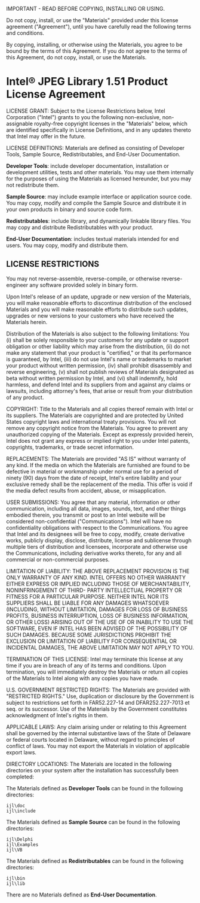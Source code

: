 IMPORTANT - READ BEFORE COPYING, INSTALLING OR USING.

Do not copy, install, or use the "Materials" provided under this license
agreement ("Agreement"), until you have carefully read the following terms and
conditions.

By copying, installing, or otherwise using the Materials, you agree to be bound
by the terms of this Agreement.  If you do not agree to the terms of this
Agreement, do not copy, install, or use the Materials.

# Intel® JPEG Library 1.51 Product License Agreement

LICENSE GRANT: Subject to the License Restrictions below, Intel Corporation
("Intel") grants to you the following non-exclusive, non-assignable royalty-free
copyright licenses in the "Materials" below, which are identified specifically
in License Definitions, and in any updates thereto that Intel may offer in the
future.

LICENSE DEFINITIONS: Materials are defined as consisting of Developer Tools,
Sample Source, Redistributables, and End-User Documentation.

**Developer Tools**: include developer documentation, installation or
development utilities, tests and other materials. You may use them internally
for the purposes of using the Materials as licensed hereunder, but you may not
redistribute them.

**Sample Source**: may include example interface or application source code.
You may copy, modify and compile the Sample Source and distribute it in your own
products in binary and source code form.

**Redistributables**: include library, and dynamically linkable library files.
You may copy and distribute Redistributables with your product.

**End-User Documentation**: includes textual materials intended for end users.
You may copy, modify and distribute them.

## LICENSE RESTRICTIONS

You may not reverse-assemble, reverse-compile, or otherwise reverse-engineer any
software provided solely in binary form.

Upon Intel's release of an update, upgrade or new version of the Materials, you
will make reasonable efforts to discontinue distribution of the enclosed
Materials and you will make reasonable efforts to distribute such updates,
upgrades or new versions to your customers who have received the Materials
herein.

Distribution of the Materials is also subject to the following limitations: You
(i) shall be solely responsible to your customers for any update or support
obligation or other liability which may arise from the distribution, (ii) do not
make any statement that your product is "certified," or that its performance is
guaranteed, by Intel, (iii) do not use Intel's name or trademarks to market your
product without written permission, (iv) shall prohibit disassembly and reverse
engineering, (v) shall not publish reviews of Materials designated as beta
without written permission by Intel, and (vi) shall indemnify, hold harmless,
and defend Intel and its suppliers from and against any claims or lawsuits,
including attorney's fees, that arise or result from your distribution of any
product.

COPYRIGHT: Title to the Materials and all copies thereof remain with Intel or
its suppliers.  The Materials are copyrighted and are protected by United States
copyright laws and international treaty provisions.  You will not remove any
copyright notice from the Materials.  You agree to prevent any unauthorized
copying of the Materials.  Except as expressly provided herein, Intel does not
grant any express or implied right to you under Intel patents, copyrights,
trademarks, or trade secret information.

REPLACEMENTS: The Materials are provided "AS IS" without warranty of any kind.
If the media on which the Materials are furnished are found to be defective in
material or workmanship under normal use for a period of ninety (90) days from
the date of receipt, Intel's entire liability and your exclusive remedy shall be
the replacement of the media.  This offer is void if the media defect results
from accident, abuse, or misapplication.

USER SUBMISSIONS: You agree that any material, information or other
communication, including all data, images, sounds, text, and other things
embodied therein, you transmit or post to an Intel website will be considered
non-confidential ("Communications"). Intel will have no confidentiality
obligations with respect to the Communications.  You agree that Intel and its
designees will be free to copy, modify, create derivative works, publicly
display, disclose, distribute, license and sublicense through multiple tiers of
distribution and licensees, incorporate and otherwise use the Communications,
including derivative works thereto, for any and all commercial or non-commercial
purposes.

LIMITATION OF LIABILITY: THE ABOVE REPLACEMENT PROVISION IS THE ONLY WARRANTY OF
ANY KIND. INTEL OFFERS NO OTHER WARRANTY EITHER EXPRESS OR IMPLIED INCLUDING
THOSE OF MERCHANTABILITY, NONINFRINGEMENT OF THIRD- PARTY INTELLECTUAL PROPERTY
OR FITNESS FOR A PARTICULAR PURPOSE. NEITHER INTEL NOR ITS SUPPLIERS SHALL BE
LIABLE FOR ANY DAMAGES WHATSOEVER (INCLUDING, WITHOUT LIMITATION, DAMAGES FOR
LOSS OF BUSINESS PROFITS, BUSINESS INTERRUPTION, LOSS OF BUSINESS INFORMATION,
OR OTHER LOSS) ARISING OUT OF THE USE OF OR INABILITY TO USE THE SOFTWARE, EVEN
IF INTEL HAS BEEN ADVISED OF THE POSSIBILITY OF SUCH DAMAGES. BECAUSE SOME
JURISDICTIONS PROHIBIT THE EXCLUSION OR LIMITATION OF LIABILITY FOR
CONSEQUENTIAL OR INCIDENTAL DAMAGES, THE ABOVE LIMITATION MAY NOT APPLY TO YOU.

TERMINATION OF THIS LICENSE: Intel may terminate this license at any time if you
are in breach of any of its terms and conditions. Upon termination, you will
immediately destroy the Materials or return all copies of the Materials to Intel
along with any copies you have made.

U.S. GOVERNMENT RESTRICTED RIGHTS: The Materials are provided with "RESTRICTED
RIGHTS."  Use, duplication or disclosure by the Government is subject to
restrictions set forth in FAR52.227-14 and DFAR252.227-7013 et seq. or its
successor.  Use of the Materials by the Government constitutes acknowledgment of
Intel's rights in them.

APPLICABLE LAWS: Any claim arising under or relating to this Agreement shall be
governed by the internal substantive laws of the State of Delaware or federal
courts located in Delaware, without regard to principles of conflict of laws.
You may not export the Materials in violation of applicable export laws.

DIRECTORY LOCATIONS: The Materials are located in the following directories on
your system after the installation has successfully been completed:

The Materials defined as **Developer Tools** can be found in the following
directories:

    ijl\doc
    ijl\include

The Materials defined as **Sample Source** can be found in the following
directories:

    ijl\Delphi
    ijl\Examples
    ijl\VB

The Materials defined as **Redistributables** can be found in the following
directories:

    ijl\bin
    ijl\lib

There are no Materials defined as **End-User Documentation**.
